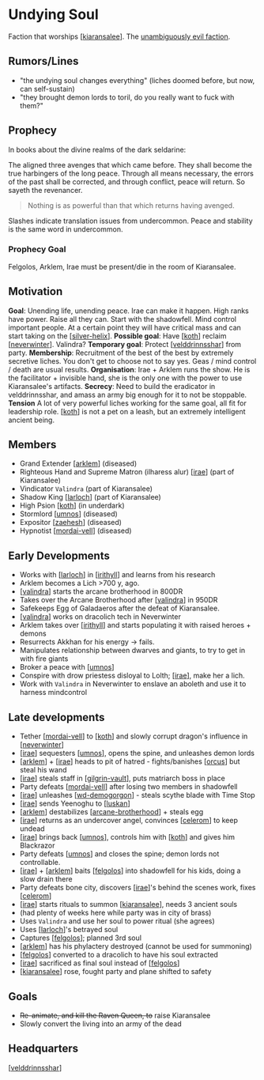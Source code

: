 # Undying Soul
Faction that worships [[kiaransalee]].
The [unambiguously evil faction](https://www.youtube.com/watch?v=cTp9SdpcvF8).

## Rumors/Lines
- "the undying soul changes everything" (liches doomed before, but now, can self-sustain)
- "they brought demon lords to toril, do you really want to fuck with them?"

## Prophecy
In books about the divine realms of the dark seldarine:

The aligned three avenges that which came before. They shall become the true harbingers of the long peace. Through all means necessary, the errors of the past shall be corrected, and through conflict, peace will return. So sayeth the revenancer.
> Nothing is as powerful than that which returns having avenged.

Slashes indicate translation issues from undercommon. Peace and stability is the same word in undercommon.

### Prophecy Goal
Felgolos, Arklem, Irae must be present/die in the room of Kiaransalee.

## Motivation
**Goal**: Unending life, unending peace. Irae can make it happen. High ranks have power. Raise all they can. Start with the shadowfell. Mind control important people. At a certain point they will have critical mass and can start taking on the [[silver-helix]].
**Possible goal**: Have [[koth]] reclaim [[neverwinter]]. Valindra?
**Temporary goal**: Protect [[velddrinnsshar]] from party.
**Membership**: Recruitment of the best of the best by extremely secretive liches. You don't get to choose not to say yes. Geas / mind control / death are usual results.
**Organisation**: Irae + Arklem runs the show. He is the facilitator + invisible hand, she is the only one with the power to use Kiaransalee's artifacts.
**Secrecy**: Need to build the eradicator in velddrinnsshar, and amass an army big enough for it to not be stoppable.
**Tension** A lot of very powerful liches working for the same goal, all fit for leadership role. [[koth]] is not a pet on a leash, but an extremely intelligent ancient being.


## Members
- Grand Extender [[arklem]] (diseased)
- Righteous Hand and Supreme Matron (ilharess alur) [[irae]] (part of Kiaransalee)
- Vindicator `Valindra` (part of Kiaransalee)
- Shadow King [[larloch]] (part of Kiaransalee)
- High Psion [[koth]] (in underdark)
- Stormlord [[umnos]] (diseased)
- Expositor [[zaehesh]] (diseased)
- Hypnotist [[mordai-vell]] (diseased)

## Early Developments
- Works with [[larloch]] in [[irithyll]] and learns from his research
- Arklem becomes a Lich >700 y, ago.
- [[valindra]] starts the arcane brotherhood in 800DR
- Takes over the Arcane Brotherhood after [[valindra]] in 950DR
- Safekeeps Egg of Galadaeros after the defeat of Kiaransalee.
- [[valindra]] works on dracolich tech in Neverwinter
- Arklem takes over [[irithyll]] and starts populating it with raised heroes + demons
- Resurrects Akkhan for his energy -> fails.
- Manipulates relationship between dwarves and giants, to try to get in with fire giants
- Broker a peace with [[umnos]]
- Conspire with drow priestess disloyal to Lolth; [[irae]], make her a lich.
- Work with `Valindra` in Neverwinter to enslave an aboleth and use it to harness mindcontrol

## Late developments
- Tether [[mordai-vell]] to [[koth]] and slowly corrupt dragon's influence in [[neverwinter]]
- [[irae]] sequesters [[umnos]], opens the spine, and unleashes demon lords
- [[arklem]] + [[irae]] heads to pit of hatred - fights/banishes [[orcus]] but steal his wand
- [[irae]] steals staff in [[gilgrin-vault]], puts matriarch boss in place
- Party defeats [[mordai-vell]] after losing two members in shadowfell
- [[irae]] unleashes [[wd-demogorgon]] - steals scythe blade with Time Stop
- [[irae]] sends Yeenoghu to [[luskan]]
- [[arklem]] destabilizes [[arcane-brotherhood]] + steals egg
- [[irae]] returns as an undercover angel, convinces [[celerom]] to keep undead
- [[irae]] brings back [[umnos]], controls him with [[koth]] and gives him Blackrazor
- Party defeats [[umnos]] and closes the spine; demon lords not controllable.
- [[irae]] + [[arklem]] baits [[felgolos]] into shadowfell for his kids, doing a slow drain there
- Party defeats bone city, discovers [[irae]]'s behind the scenes work, fixes [[celerom]]
- [[irae]] starts rituals to summon [[kiaransalee]], needs 3 ancient souls
- (had plenty of weeks here while party was in city of brass)
- Uses `Valindra` and use her soul to power ritual (she agrees)
- Uses [[larloch]]'s betrayed soul
- Captures [[felgolos]]; planned 3rd soul
- [[arklem]] has his phylactery destroyed (cannot be used for summoning)
- [[felgolos]] converted to a dracolich to have his soul extracted
- [[irae]] sacrificed as final soul instead of [[felgolos]]
- [[kiaransalee]] rose, fought party and plane shifted to safety

## Goals
- ~~Re-animate, and kill the Raven Queen, to~~ raise Kiaransalee
- Slowly convert the living into an army of the dead

## Headquarters
[[velddrinnsshar]]

[//begin]: # "Autogenerated link references for markdown compatibility"
[kiaransalee]: ../deities/kiaransalee "Kiaransalee"
[silver-helix]: silver-helix "Silver Helix"
[koth]: ../npcs/koth "Koth M'gog"
[neverwinter]: ../north/neverwinter "Neverwinter"
[velddrinnsshar]: ../east/velddrinnsshar "V'elddrinnsshar"
[arklem]: ../npcs/arklem "Arklem Greeth"
[irae]: ../npcs/irae "Irae T'sarran"
[larloch]: ../npcs/larloch "Larloch"
[umnos]: ../npcs/umnos "Fracto-Nimbuli"
[zaehesh]: ../npcs/zaehesh "Zaehesh"
[mordai-vell]: ../npcs/mordai-vell "Mordai Vell"
[irithyll]: ../east/irithyll "Irithyll"
[valindra]: ../npcs/valindra "Valindra"
[orcus]: ../deities/orcus "Orcus"
[gilgrin-vault]: ../spine/gilgrin-vault "Gilgrin Vault"
[wd-demogorgon]: ../waterdeep/wd-demogorgon "Waterdeep Siege"
[luskan]: ../north/luskan "Luskan"
[arcane-brotherhood]: arcane-brotherhood "Arcane Brotherhood"
[celerom]: ../npcs/celerom "Celerum"
[felgolos]: ../npcs/felgolos "Felgolos"
[//end]: # "Autogenerated link references"
